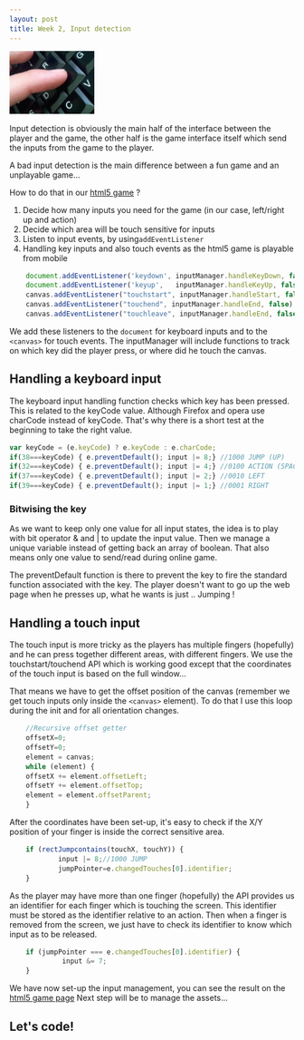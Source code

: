```yaml
---
layout: post
title: Week 2, Input detection
---
```



<img src="/images/posts/2015-9-25/excerpt.png" alt="excerpt picture" style="width:150px;height:111px;">

Input detection is obviously the main half of the interface between the player and the game, the other half is the game interface itself which send the inputs from the game to the player.

A bad input detection is the main difference between a fun game and an unplayable game... 

How to do that in our [html5 game](http://givemehtml5.github.io) ? 
1. Decide how many inputs you need for the game (in our case, left/right up and action)
2. Decide which area will be touch sensitive for inputs
3. Listen to input events, by using`addEventListener`
4. Handling key inputs and also touch events as the html5 game is playable from mobile

```javascript
	document.addEventListener('keydown', inputManager.handleKeyDown, false);
	document.addEventListener('keyup',   inputManager.handleKeyUp, false);
	canvas.addEventListener("touchstart", inputManager.handleStart, false); 
	canvas.addEventListener("touchend", inputManager.handleEnd, false); 
	canvas.addEventListener("touchleave", inputManager.handleEnd, false); 
```

We add these listeners to the `document` for keyboard inputs and to the `<canvas>` for touch events. 
The inputManager will include functions to track on which key did the player press, or where did he touch the canvas.

## <a name="key_press"></a>Handling a keyboard input

The keyboard input handling function checks which key has been pressed.
This is related to the keyCode value. Although Firefox and opera use charCode instead of keyCode. That's why there is a short test at the beginning to take the right value.

```javascript
var keyCode = (e.keyCode) ? e.keyCode : e.charCode;
if(38===keyCode) { e.preventDefault(); input |= 8;} //1000 JUMP (UP)
if(32===keyCode) { e.preventDefault(); input |= 4;} //0100 ACTION (SPACE)
if(37===keyCode) { e.preventDefault(); input |= 2;} //0010 LEFT
if(39===keyCode) { e.preventDefault(); input |= 1;} //0001 RIGHT
```

### Bitwising the key

As we want to keep only one value for all input states, the idea is to play with bit operator & and | to update the input value. 
Then we manage a unique variable instead of getting back an array of boolean. That also means only one value to send/read during online game.

The preventDefault function is there to prevent the key to fire the standard function associated with the key. 
The player doesn't want to go up the web page when he presses up, what he wants is just .. Jumping !


## <a name="screen_touch"></a>Handling a touch input

The touch input is more tricky as the players has multiple fingers (hopefully) and he can press together different areas, with different fingers.
We use the touchstart/touchend API which is working good except that the coordinates of the touch input is based on the full window...

That means we have to get the offset position of the canvas (remember we get touch inputs only inside the `<canvas>` element).
To do that I use this loop during the init and for all orientation changes.

```javascript
	//Recursive offset getter
	offsetX=0;
	offsetY=0;
	element = canvas;
	while (element) {
	offsetX += element.offsetLeft;
	offsetY += element.offsetTop;
	element = element.offsetParent;
	}
```

After the coordinates have been set-up, it's easy to check if the X/Y position of your finger is inside the correct sensitive area.

```javascript
	if (rectJumpcontains(touchX, touchY)) {
			input |= 8;//1000 JUMP 
	        jumpPointer=e.changedTouches[0].identifier; 
	}
```

As the player may have more than one finger (hopefully) the API provides us an identifier for each finger which is touching the screen.
This identifier must be stored as the identifier relative to an action.
Then when a finger is removed from the screen, we just have to check its identifier to know which input as to be released.

```javascript
	if (jumpPointer === e.changedTouches[0].identifier) {
			 input &= 7;			 
	}
```

We have now set-up the input management, you can see the result on the [html5 game page](http://givemehtml5.github.io)
Next step will be to manage the assets...

## Let's code!
